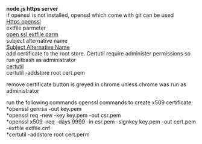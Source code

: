 **node.js https server**  
if openssl is not installed, openssl which come with git can be used  
[Https openssl](https://nodejs.org/en/knowledge/HTTP/servers/how-to-create-a-HTTPS-server/)  
extfile parmeter  
[open ssl extfile parm](https://www.openssl.org/docs/man3.0/man1/openssl-x509.html)  
subject alternative name  
[Subject Alternative Name](https://www.openssl.org/docs/man3.0/man5/x509v3_config.html)  
add certificate to the root store. Certutil require administer permissions so run gitbash as administrator  
[certutil](https://learn.microsoft.com/en-us/windows-server/administration/windows-commands/certutil)  
certutil -addstore root cert.pem  

remove certificate button is greyed in chrome unless chrome was run as administrator  

run the following commands openssl commands to create x509 certificate  
*openssl genrsa -out key.pem  
*openssl req -new -key key.pem -out csr.pem  
*openssl x509 -req -days 9999 -in csr.pem -signkey key.pem -out cert.pem  -extfile extfile.cnf  
*certutil -addstore root cert.perm  
